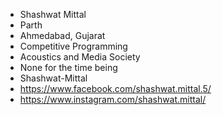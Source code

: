 - Shashwat Mittal
- Parth
- Ahmedabad, Gujarat
- Competitive Programming
- Acoustics and Media Society
- None for the time being
- Shashwat-Mittal
- https://www.facebook.com/shashwat.mittal.5/
- https://www.instagram.com/shashwat.mittal/
  


